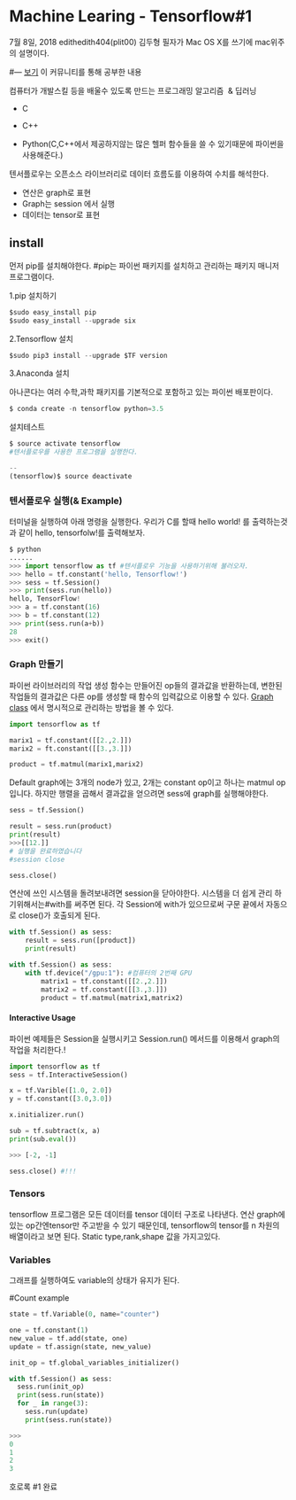 Machine Learing - Tensorflow#1
==
7월 8일, 2018 edithedith404(plit00) 김두형
필자가 Mac OS X를 쓰기에 mac위주의 설명이다.

#— [보기](https://www.tensorflow.org/community/) 이 커뮤니티를 통해 공부한 내용

컴퓨터가 개발스킬 등을 배울수 있도록 만드는 프로그래밍 알고리즘  & 딥러닝

* C

* C++

* Python(C,C++에서 제공하지않는 많은 헬퍼 함수들을 쓸 수 있기때문에 파이썬을 사용해준다.)

  

텐서플로우는 오픈소스 라이브러리로 데이터 흐름도를 이용하여 수치를 해석한다.

- 연산은 graph로 표현
- Graph는 session 에서 실행
- 데이터는 tensor로 표현



install
-----
먼저 pip를 설치해야한다.
#pip는 파이썬 패키지를 설치하고 관리하는 패키지 매니저 프로그램이다.

1.pip 설치하기

```python
$sudo easy_install pip
$sudo easy_install --upgrade six
```

2.Tensorflow 설치

```python
$sudo pip3 install --upgrade $TF version
```

3.Anaconda 설치

아나콘다는 여러 수학,과학 패키지를 기본적으로 포함하고 있는 파이썬 배포판이다.

```python
$ conda create -n tensorflow python=3.5 
```

  

설치테스트

```python
$ source activate tensorflow
#텐서플로우를 사용한 프로그램을 실행한다.

--
(tensorflow)$ source deactivate
```



### 텐서플로우 실행(& Example)

터미널을 실행하여 아래 명령을 실행한다.
우리가 C를 할때 hello world! 를 출력하는것과 같이 hello, tensorfolw!를 출력해보자.

```python
$ python
......
>>> import tensorflow as tf #텐서플로우 기능을 사용하기위해 불러오자.
>>> hello = tf.constant('hello, Tensorflow!')
>>> sess = tf.Session()
>>> print(sess.run(hello))
hello, TensorFlow!
>>> a = tf.constant(16)
>>> b = tf.constant(12)
>>> print(sess.run(a+b))
28
>>> exit()
```



### Graph 만들기

파이썬 라이브러리의 작업 생성 함수는 만들어진 op들의 결과값을 반환하는데, 변한된 작업들의 결과값은 다른 op를 생성할 때 함수의 입력값으로 이용할 수 있다. [Graph class](http://www.graphclasses.org/classes.cgi) 에서 명시적으로 관리하는 방법을 볼 수 있다.

```python
import tensorflow as tf

marix1 = tf.constant([[2.,2.]])
marix2 = ft.constant([[3.,3.]])

product = tf.matmul(marix1,marix2)

```

 Default graph에는 3개의 node가 있고, 2개는 constant op이고 하나는 matmul op입니다. 하지만 행렬을 곱해서 결과값을 얻으려면 sess에 graph를 실행해야한다.

```python
sess = tf.Session()

result = sess.run(product)
print(result)
>>>[[12.]]
# 실행을 완료하였습니다
#session close

sess.close()
```



 연산에 쓰인 시스템을 돌려보내려면 session을 닫아야한다. 시스템을 더 쉽게 관리 하기위해서는#with를 써주면 된다. 각 Session에 with가 있으므로써 구문 끝에서 자동으로 close()가 호출되게 된다.

```python
with tf.Session() as sess:
    result = sess.run([product])
    print(result)
```

```python
with tf.Session() as sess:
    with tf.device("/gpu:1"): #컴퓨터의 2번째 GPU
        matrix1 = tf.constant([[2.,2.]])
        matrix2 = tf.constant([[3.,3.]])
        product = tf.matmul(matrix1,matrix2)
```



#### Interactive Usage

파이썬 예제들은 Session을 실행시키고 Session.run() 메서드를 이용해서 graph의 작업을 처리한다.!

```python
import tensorflow as tf
sess = tf.InteractiveSession()

x = tf.Varible([1.0, 2.0])
y = tf.constant([3.0,3.0])

x.initializer.run()

sub = tf.subtract(x, a)
print(sub.eval())

>>> [-2, -1]

sess.close() #!!!
```



### Tensors

tensorflow 프로그램은 모든 데이터를 tensor 데이터 구조로 나타낸다. 연산 graph에 있는 op간엔tensor만 주고받을 수 있기 때문인데, tensorflow의 tensor를 n 차원의 배열이라고 보면 된다.
Static type,rank,shape 값을 가지고있다.

### Variables

그래프를 실행하여도 variable의 상태가 유지가 된다.

#Count example

```python
state = tf.Variable(0, name="counter")

one = tf.constant(1)
new_value = tf.add(state, one)
update = tf.assign(state, new_value)

init_op = tf.global_variables_initializer()

with tf.Session() as sess:
  sess.run(init_op)
  print(sess.run(state))
  for _ in range(3):
    sess.run(update)
    print(sess.run(state))

>>> 
0
1
2
3
```

호로록 #1 완료


